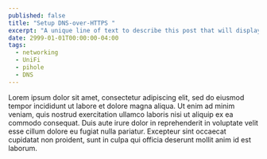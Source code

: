 ```yaml
---
published: false
title: "Setup DNS-over-HTTPS "
excerpt: "A unique line of text to describe this post that will display in an archive listing and meta description with SEO benefits."
date: 2999-01-01T00:00:00-04:00
tags:
  - networking
  - UniFi
  - pihole
  - DNS
---
```


Lorem ipsum dolor sit amet, consectetur adipiscing elit, sed do eiusmod tempor incididunt ut labore et dolore magna aliqua. Ut enim ad minim veniam, quis nostrud exercitation ullamco laboris nisi ut aliquip ex ea commodo consequat. Duis aute irure dolor in reprehenderit in voluptate velit esse cillum dolore eu fugiat nulla pariatur. Excepteur sint occaecat cupidatat non proident, sunt in culpa qui officia deserunt mollit anim id est laborum.

[Pi-hole]: https://github.com/pi-hole/pi-hole
[UniFi]:   https://github.com/jekyll/jekyll
